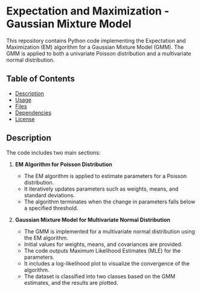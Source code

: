 # Expectation and Maximization - Gaussian Mixture Model

This repository contains Python code implementing the Expectation and Maximization (EM) algorithm for a Gaussian Mixture Model (GMM). The GMM is applied to both a univariate Poisson distribution and a multivariate normal distribution.

## Table of Contents
- [Description](#description)
- [Usage](#usage)
- [Files](#files)
- [Dependencies](#dependencies)
- [License](#license)

## Description

The code includes two main sections:

1. **EM Algorithm for Poisson Distribution**
   - The EM algorithm is applied to estimate parameters for a Poisson distribution.
   - It iteratively updates parameters such as weights, means, and standard deviations.
   - The algorithm terminates when the change in parameters falls below a specified threshold.

2. **Gaussian Mixture Model for Multivariate Normal Distribution**
   - The GMM is implemented for a multivariate normal distribution using the EM algorithm.
   - Initial values for weights, means, and covariances are provided.
   - The code outputs Maximum Likelihood Estimates (MLE) for the parameters.
   - It includes a log-likelihood plot to visualize the convergence of the algorithm.
   - The dataset is classified into two classes based on the GMM estimates, and the results are plotted.

